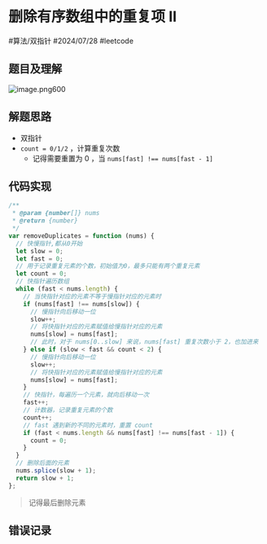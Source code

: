 
# 删除有序数组中的重复项 II


#算法/双指针  #2024/07/28 #leetcode 

## 题目及理解

![image.png600](https://832-1310531898.cos.ap-beijing.myqcloud.com/202407281632176.png?imageSlim)

## 解题思路

- 双指针
- `count = 0/1/2` ，计算重复次数
   - 记得需要重置为 0  ，当 `nums[fast] !== nums[fast - 1]`

## 代码实现

```javascript
/**
 * @param {number[]} nums
 * @return {number}
 */
var removeDuplicates = function (nums) {
  // 快慢指针,都从0开始
  let slow = 0;
  let fast = 0;
  // 用于记录重复元素的个数，初始值为0，最多只能有两个重复元素
  let count = 0;
  // 快指针遍历数组
  while (fast < nums.length) {
    // 当快指针对应的元素不等于慢指针对应的元素时
    if (nums[fast] !== nums[slow]) {
      // 慢指针向后移动一位
      slow++;
      // 将快指针对应的元素赋值给慢指针对应的元素
      nums[slow] = nums[fast];
      // 此时，对于 nums[0..slow] 来说，nums[fast] 重复次数小于 2，也加进来
    } else if (slow < fast && count < 2) {
      // 慢指针向后移动一位
      slow++;
      // 将快指针对应的元素赋值给慢指针对应的元素
      nums[slow] = nums[fast];
    }
    // 快指针，每遍历一个元素，就向后移动一次
    fast++;
    // 计数器，记录重复元素的个数
    count++;
    // fast 遇到新的不同的元素时，重置 count
    if (fast < nums.length && nums[fast] !== nums[fast - 1]) {
      count = 0;
    }
  }
  // 删除后面的元素
  nums.splice(slow + 1);
  return slow + 1;
};

```

> 记得最后删除元素

## 错误记录

